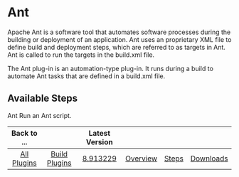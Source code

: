 
Ant
===

Apache Ant is a software tool that automates software processes during the building or deployment of an application. Ant uses an proprietary XML file to define build and deployment steps, which are referred to as targets in Ant. Ant is called to run the targets in the build.xml file.

The Ant plug-in is an automation-type plug-in. It runs during a build to automate Ant tasks that are defined in a build.xml file.


Available Steps
---------------

Ant Run an Ant script.



|Back to ...||Latest Version||||
| :---: | :---: | :---: | :---: | :---: | :---: |
|[All Plugins](../../index.md)|[Build Plugins](../README.md)|[8.913229](https://raw.githubusercontent.com/UrbanCode/IBM-UCB-PLUGINS/main/files/Ant/Ant-8.913229.zip)|[Overview](overview.md)|[Steps](steps.md)|[Downloads](downloads.md)|
